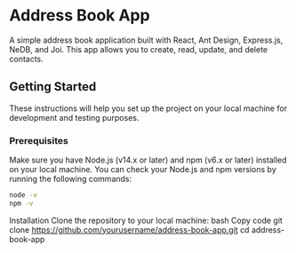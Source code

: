 # Address Book App

A simple address book application built with React, Ant Design, Express.js, NeDB, and Joi. This app allows you to create, read, update, and delete contacts.

## Getting Started

These instructions will help you set up the project on your local machine for development and testing purposes.

### Prerequisites

Make sure you have Node.js (v14.x or later) and npm (v6.x or later) installed on your local machine. You can check your Node.js and npm versions by running the following commands:

```bash
node -v
npm -v
```

Installation
Clone the repository to your local machine:
bash
Copy code
git clone https://github.com/yourusername/address-book-app.git
cd address-book-app

